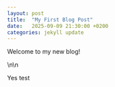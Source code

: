 ```yaml
---
layout: post
title:  "My First Blog Post"
date:   2025-09-09 21:30:00 +0200
categories: jekyll update
---
```


Welcome to my new blog!

\n\n

Yes test 

